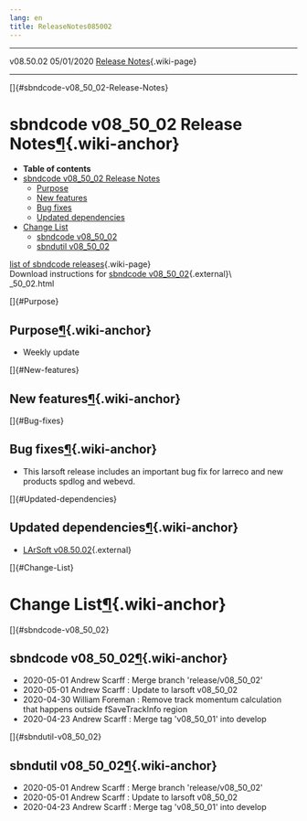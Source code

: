 ```yaml
---
lang: en
title: ReleaseNotes085002
---
```


  ----------- ------------ -- -- ------------------------------------------------------
  v08.50.02   05/01/2020         [Release Notes](ReleaseNotes085002.html){.wiki-page}
  ----------- ------------ -- -- ------------------------------------------------------

[]{#sbndcode-v08_50_02-Release-Notes}

sbndcode v08\_50\_02 Release Notes[¶](#sbndcode-v08_50_02-Release-Notes){.wiki-anchor}
======================================================================================

-   **Table of contents**
-   [sbndcode v08\_50\_02 Release
    Notes](#sbndcode-v08_50_02-Release-Notes)
    -   [Purpose](#Purpose)
    -   [New features](#New-features)
    -   [Bug fixes](#Bug-fixes)
    -   [Updated dependencies](#Updated-dependencies)
-   [Change List](#Change-List)
    -   [sbndcode v08\_50\_02](#sbndcode-v08_50_02)
    -   [sbndutil v08\_50\_02](#sbndutil-v08_50_02)

[list of sbndcode
releases](List_of_SBND_code_releases.html){.wiki-page}\
Download instructions for [sbndcode
v08\_50\_02](http://scisoft.fnal.gov/scisoft/bundles/sbnd/v08_50_02/sbndcode-v08){.external}\\\
\_50\_02.html

[]{#Purpose}

Purpose[¶](#Purpose){.wiki-anchor}
----------------------------------

-   Weekly update

[]{#New-features}

New features[¶](#New-features){.wiki-anchor}
--------------------------------------------

[]{#Bug-fixes}

Bug fixes[¶](#Bug-fixes){.wiki-anchor}
--------------------------------------

-   This larsoft release includes an important bug fix for larreco and
    new products spdlog and webevd.

[]{#Updated-dependencies}

Updated dependencies[¶](#Updated-dependencies){.wiki-anchor}
------------------------------------------------------------

-   [LArSoft
    v08.50.02](https://cdcvs.fnal.gov/redmine/projects/larsoft/wiki/ReleaseNotes085002){.external}

[]{#Change-List}

Change List[¶](#Change-List){.wiki-anchor}
==========================================

[]{#sbndcode-v08_50_02}

sbndcode v08\_50\_02[¶](#sbndcode-v08_50_02){.wiki-anchor}
----------------------------------------------------------

-   2020-05-01 Andrew Scarff : Merge branch \'release/v08\_50\_02\'
-   2020-05-01 Andrew Scarff : Update to larsoft v08\_50\_02
-   2020-04-30 William Foreman : Remove track momentum calculation that
    happens outside fSaveTrackInfo region
-   2020-04-23 Andrew Scarff : Merge tag \'v08\_50\_01\' into develop

[]{#sbndutil-v08_50_02}

sbndutil v08\_50\_02[¶](#sbndutil-v08_50_02){.wiki-anchor}
----------------------------------------------------------

-   2020-05-01 Andrew Scarff : Merge branch \'release/v08\_50\_02\'
-   2020-05-01 Andrew Scarff : Update to larsoft v08\_50\_02
-   2020-04-23 Andrew Scarff : Merge tag \'v08\_50\_01\' into develop
